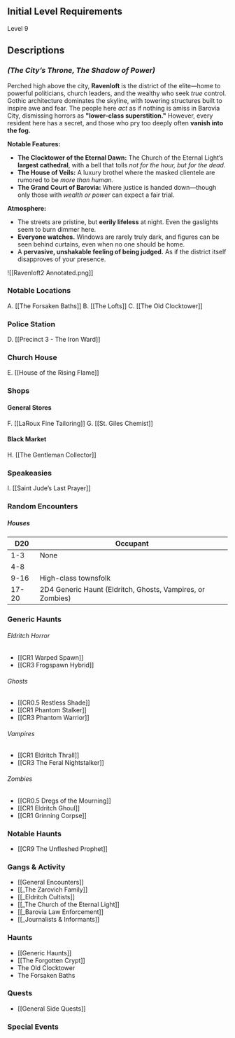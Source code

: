 ## Initial Level Requirements
Level 9

## Descriptions
### _(The City’s Throne, The Shadow of Power)_

Perched high above the city, **Ravenloft** is the district of the elite—home to powerful politicians, church leaders, and the wealthy who seek _true_ control. Gothic architecture dominates the skyline, with towering structures built to inspire awe and fear. The people here _act_ as if nothing is amiss in Barovia City, dismissing horrors as **"lower-class superstition."** However, every resident here has a secret, and those who pry too deeply often **vanish into the fog.**

**Notable Features:**
- **The Clocktower of the Eternal Dawn:** The Church of the Eternal Light’s **largest cathedral**, with a bell that tolls _not for the hour, but for the dead._
- **The House of Veils:** A luxury brothel where the masked clientele are rumored to be _more than human._
- **The Grand Court of Barovia:** Where justice is handed down—though only those with _wealth or power_ can expect a fair trial.

**Atmosphere:**
- The streets are pristine, but **eerily lifeless** at night. Even the gaslights seem to burn dimmer here.
- **Everyone watches.** Windows are rarely truly dark, and figures can be seen behind curtains, even when no one should be home.
- A **pervasive, unshakable feeling of being judged.** As if the district itself disapproves of your presence.

![[Ravenloft2 Annotated.png]]

### Notable Locations
A. [[The Forsaken Baths]]
B. [[The Lofts]]
C. [[The Old Clocktower]]

### Police Station
D. [[Precinct 3 - The Iron Ward]]

### Church House
E. [[House of the Rising Flame]]

### Shops
#### General Stores
F. [[LaRoux Fine Tailoring]]
G. [[St. Giles Chemist]]

#### Black Market
H. [[The Gentleman Collector]]

### Speakeasies
I. [[Saint Jude’s Last Prayer]]

### Random Encounters

##### Houses

| D20   | Occupant                                                   |
| ----- | ---------------------------------------------------------- |
| 1-3   | None                                                       |
| 4-8   |                                                            |
| 9-16  | High-class townsfolk                                       |
| 17-20 | 2D4 Generic Haunt (Eldritch, Ghosts, Vampires, or Zombies) |
### Generic Haunts
###### Eldritch Horror
- [[CR1 Warped Spawn]]
- [[CR3 Frogspawn Hybrid]]

###### Ghosts
- [[CR0.5 Restless Shade]]
- [[CR1 Phantom Stalker]]
- [[CR3 Phantom Warrior]]

###### Vampires
- [[CR1 Eldritch Thrall]]
- [[CR3 The Feral Nightstalker]]

###### Zombies
- [[CR0.5 Dregs of the Mourning]]
- [[CR1 Eldritch Ghoul]]
- [[CR1 Grinning Corpse]]


### Notable Haunts
- [[CR9 The Unfleshed Prophet]]

### Gangs & Activity
- [[General Encounters]]
- [[_The Zarovich Family]]
- [[_Eldritch Cultists]]
- [[_The Church of the Eternal Light]]
- [[_Barovia Law Enforcement]]
- [[_Journalists & Informants]]

### Haunts
- [[Generic Haunts]]
- [[The Forgotten Crypt]]
- The Old Clocktower
- The Forsaken Baths

### Quests
- [[General Side Quests]]

### Special Events
